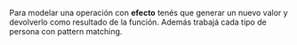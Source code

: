 Para modelar una operación con **efecto** tenés que generar un nuevo valor y devolverlo como resultado de la función. Además trabajá cada tipo de persona con pattern matching.